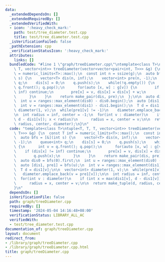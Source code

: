 ```yaml
---
data:
  _extendedDependsOn: []
  _extendedRequiredBy: []
  _extendedVerifiedWith:
  - icon: ':heavy_check_mark:'
    path: test/tree_diameter.test.cpp
    title: test/tree_diameter.test.cpp
  _isVerificationFailed: false
  _pathExtension: cpp
  _verificationStatusIcon: ':heavy_check_mark:'
  attributes:
    links: []
  bundledCode: "#line 1 \"graph/treeDiameter.cpp\"\ntemplate<class T>\ntuple<T, T,\
    \ T, vector<int>> treeDiameter(vector<vector<pair<int, T>>> &g) {\n  const T inf\
    \ = numeric_limits<T>::max();\n  const int n = ssize(g);\n  auto bfs = [&](int\
    \ s) {\n    vector<T> dis(n, inf);\n    vector<int> pre(n, -1);\n    queue<int>\
    \ q;\n    dis[s] = 0;\n    q.push(s);\n    while(!q.empty()) {\n      int v =\
    \ q.front(); q.pop();\n      for(auto [x, w] : g[v]) {\n        if (dis[x] !=\
    \ inf) continue;\n        pre[x] = v, dis[x] = dis[v] + w;\n        q.push(x);\n\
    \      }\n    }\n    return make_pair(dis, pre);\n  };\n\n  auto dis0 = bfs(0).first;\n\
    \  int u = ranges::max_element(dis0) - dis0.begin();\n  auto [dis1, pre1] = bfs(u);\n\
    \  int v = ranges::max_element(dis1) - dis1.begin();\n  T d = dis1[v];\n\n  vector<int>\
    \ diameter(1, v);\n  while(pre1[v] != -1)\n    diameter.emplace_back(v = pre1[v]);\n\
    \n  int radius = inf, center = -1;\n  for(int v : diameter)\n    if (int x = max(dis1[v],\
    \ d - dis1[v]); x < radius)\n      radius = x, center = v;\n\n  return make_tuple(d,\
    \ radius, center, diameter);\n}\n"
  code: "template<class T>\ntuple<T, T, T, vector<int>> treeDiameter(vector<vector<pair<int,\
    \ T>>> &g) {\n  const T inf = numeric_limits<T>::max();\n  const int n = ssize(g);\n\
    \  auto bfs = [&](int s) {\n    vector<T> dis(n, inf);\n    vector<int> pre(n,\
    \ -1);\n    queue<int> q;\n    dis[s] = 0;\n    q.push(s);\n    while(!q.empty())\
    \ {\n      int v = q.front(); q.pop();\n      for(auto [x, w] : g[v]) {\n    \
    \    if (dis[x] != inf) continue;\n        pre[x] = v, dis[x] = dis[v] + w;\n\
    \        q.push(x);\n      }\n    }\n    return make_pair(dis, pre);\n  };\n\n\
    \  auto dis0 = bfs(0).first;\n  int u = ranges::max_element(dis0) - dis0.begin();\n\
    \  auto [dis1, pre1] = bfs(u);\n  int v = ranges::max_element(dis1) - dis1.begin();\n\
    \  T d = dis1[v];\n\n  vector<int> diameter(1, v);\n  while(pre1[v] != -1)\n \
    \   diameter.emplace_back(v = pre1[v]);\n\n  int radius = inf, center = -1;\n\
    \  for(int v : diameter)\n    if (int x = max(dis1[v], d - dis1[v]); x < radius)\n\
    \      radius = x, center = v;\n\n  return make_tuple(d, radius, center, diameter);\n\
    }\n"
  dependsOn: []
  isVerificationFile: false
  path: graph/treeDiameter.cpp
  requiredBy: []
  timestamp: '2024-05-04 14:16:48+08:00'
  verificationStatus: LIBRARY_ALL_AC
  verifiedWith:
  - test/tree_diameter.test.cpp
documentation_of: graph/treeDiameter.cpp
layout: document
redirect_from:
- /library/graph/treeDiameter.cpp
- /library/graph/treeDiameter.cpp.html
title: graph/treeDiameter.cpp
---
```

